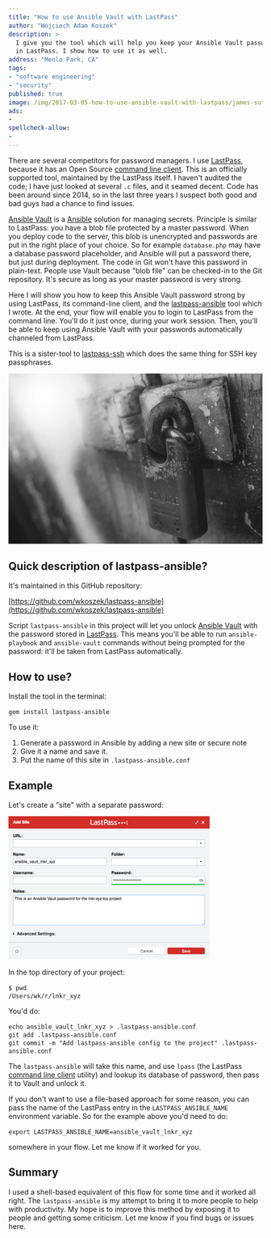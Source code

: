 ```yaml
---
title: "How to use Ansible Vault with LastPass"
author: "Wojciech Adam Koszek"
description: >
  I give you the tool which will help you keep your Ansible Vault passwords
  in LastPass. I show how to use it as well.
address: "Menlo Park, CA"
tags:
- "software engineering"
- "security"
published: true
image: /img/2017-03-05-how-to-use-ansible-vault-with-lastpass/james-sutton-187816_10p.jpg
ads:
-
spellcheck-allow:
-
---
```


There are several competitors for password managers.
I use [LastPass][], because it has an Open Source [command line client][].
This is an officially supported tool, maintained by the LastPass itself.
I haven't audited the code; I have just looked at several `.c` files, and
it seamed decent. Code has been around since 2014, so in the last three
years I suspect both good and bad guys had a chance to find issues.

[Ansible Vault][] is a [Ansible][] solution for managing secrets.  Principle
is similar to LastPass: you have a blob file protected by a master password.
When you deploy code to the server, this blob is unencrypted and passwords
are put in the right place of your choice. So for example `database.php` may
have a database password placeholder, and Ansible will put a password there,
but just during deployment. The code in Git won't have this password in
plain-text. People use Vault because "blob file" can be checked-in to the
Git repository.  It's secure as long as your master password is very strong.

Here I will show you how to keep this Ansible Vault password strong by using
LastPass, its command-line client, and the [lastpass-ansible][] tool which I
wrote.
At the end, your flow will enable you
to login to LastPass from the command line. You'll do it just once, during
your work session.
Then, you'll be able to keep using Ansible Vault with your passwords
automatically channeled from LastPass.

This is a sister-tool to [lastpass-ssh][] which does the same thing for SSH
key passphrases.

![alt_text_0](/img/2017-03-05-how-to-use-ansible-vault-with-lastpass/james-sutton-187816_10p.jpg "Image_text_0")

## Quick description of lastpass-ansible?

It's maintained in this GitHub repository:

[https://github.com/wkoszek/lastpass-ansible](https://github.com/wkoszek/lastpass-ansible)

Script `lastpass-ansible` in this project will let you unlock [Ansible
Vault][] with the password stored in [LastPass][]. This means you'll be able
to run `ansible-playbook` and `ansible-vault` commands without being
prompted for the password: it'll be taken from LastPass automatically.

## How to use?

Install the tool in the terminal:

~~~shell
gem install lastpass-ansible
~~~

To use it:

1. Generate a password in Ansible by adding a new site or secure note
2. Give it a name and save it.
3. Put the name of this site in `.lastpass-ansible.conf`

## Example

Let's create a "site" with a separate password:

![screenshot](/img/2017-03-05-how-to-use-ansible-vault-with-lastpass/lastpass_ansible.png)

In the top directory of your project:

~~~shell
$ pwd
/Users/wk/r/lnkr_xyz
~~~

You'd do:

~~~shell
echo ansible_vault_lnkr_xyz > .lastpass-ansible.conf
git add .lastpass-ansible.conf
git commit -m "Add lastpass-ansible config to the project" .lastpass-ansible.conf
~~~

The `lastpass-ansible` will take this name, and use `lpass` (the
LastPass [command line client][] utility) and lookup its database of password, then
pass it to Vault and unlock it.

If you don't want to use a file-based approach for some reason, you can pass
the name of the LastPass entry in the `LASTPASS_ANSIBLE_NAME` environment
variable. So for the example above you'd need to do:

~~~shell
export LASTPASS_ANSIBLE_NAME=ansible_vault_lnkr_xyz
~~~

somewhere in your flow. Let me know if it worked for you.

## Summary

I used a shell-based equivalent of this flow for some time and it worked all
right.  The `lastpass-ansible` is my attempt to bring it to more people to
help with productivity. My hope is to improve this method by
exposing it to people and getting some criticism. Let me know if you find
bugs or issues here.

[Ansible Vault]: http://docs.ansible.com/ansible/playbooks_vault.html
[Ansible]: https://www.ansible.com
[LastPass]: https://www.lastpass.com
[command line client]: https://github.com/lastpass/lastpass-cli
[lastpass-ansible]: https://github.com/wkoszek/lastpass-ansible
[lastpass-ssh]: https://github.com/wkoszek/lastpass-ssh
